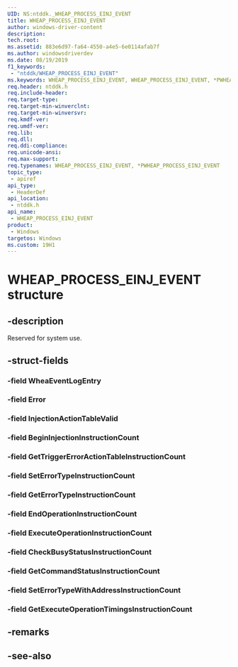 ```yaml
---
UID: NS:ntddk._WHEAP_PROCESS_EINJ_EVENT
title: WHEAP_PROCESS_EINJ_EVENT
author: windows-driver-content
description: 
tech.root:
ms.assetid: 883e6d97-fa64-4550-a4e5-6e0114afab7f
ms.author: windowsdriverdev
ms.date: 08/19/2019
f1_keywords:
 - "ntddk/WHEAP_PROCESS_EINJ_EVENT"
ms.keywords: WHEAP_PROCESS_EINJ_EVENT, WHEAP_PROCESS_EINJ_EVENT, *PWHEAP_PROCESS_EINJ_EVENT, 
req.header: ntddk.h
req.include-header:
req.target-type:
req.target-min-winverclnt:
req.target-min-winversvr:
req.kmdf-ver:
req.umdf-ver:
req.lib:
req.dll:
req.ddi-compliance:
req.unicode-ansi:
req.max-support:
req.typenames: WHEAP_PROCESS_EINJ_EVENT, *PWHEAP_PROCESS_EINJ_EVENT
topic_type: 
 - apiref
api_type: 
 - HeaderDef
api_location: 
 - ntddk.h
api_name: 
 - WHEAP_PROCESS_EINJ_EVENT
product: 
 - Windows
targetos: Windows
ms.custom: 19H1
---
```


# WHEAP_PROCESS_EINJ_EVENT structure

## -description

Reserved for system use.

## -struct-fields

### -field WheaEventLogEntry
 
### -field Error
 
### -field InjectionActionTableValid
 
### -field BeginInjectionInstructionCount
 
### -field GetTriggerErrorActionTableInstructionCount
 
### -field SetErrorTypeInstructionCount
 
### -field GetErrorTypeInstructionCount
 
### -field EndOperationInstructionCount
 
### -field ExecuteOperationInstructionCount
 
### -field CheckBusyStatusInstructionCount
 
### -field GetCommandStatusInstructionCount
 
### -field SetErrorTypeWithAddressInstructionCount
 
### -field GetExecuteOperationTimingsInstructionCount
 

## -remarks

## -see-also

